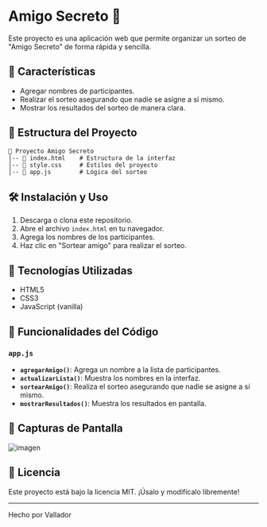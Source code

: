 # Amigo Secreto 🎁

Este proyecto es una aplicación web que permite organizar un sorteo de "Amigo Secreto" de forma rápida y sencilla.

## 🚀 Características
- Agregar nombres de participantes.
- Realizar el sorteo asegurando que nadie se asigne a sí mismo.
- Mostrar los resultados del sorteo de manera clara.

## 📂 Estructura del Proyecto

```
📁 Proyecto Amigo Secreto
│-- 📄 index.html    # Estructura de la interfaz
│-- 📄 style.css     # Estilos del proyecto
│-- 📄 app.js        # Lógica del sorteo
```

## 🛠️ Instalación y Uso
1. Descarga o clona este repositorio.
2. Abre el archivo `index.html` en tu navegador.
3. Agrega los nombres de los participantes.
4. Haz clic en "Sortear amigo" para realizar el sorteo.

## 🔧 Tecnologías Utilizadas
- HTML5
- CSS3
- JavaScript (vanilla)

## 📌 Funcionalidades del Código
### `app.js`
- **`agregarAmigo()`**: Agrega un nombre a la lista de participantes.
- **`actualizarLista()`**: Muestra los nombres en la interfaz.
- **`sortearAmigo()`**: Realiza el sorteo asegurando que nadie se asigne a sí mismo.
- **`mostrarResultados()`**: Muestra los resultados en pantalla.

## 📸 Capturas de Pantalla
![imagen](https://github.com/user-attachments/assets/7fa2f1c5-4f15-44e6-a7df-956e2cc00334)


## 📜 Licencia
Este proyecto está bajo la licencia MIT. ¡Úsalo y modifícalo libremente!

---
Hecho por Vallador

